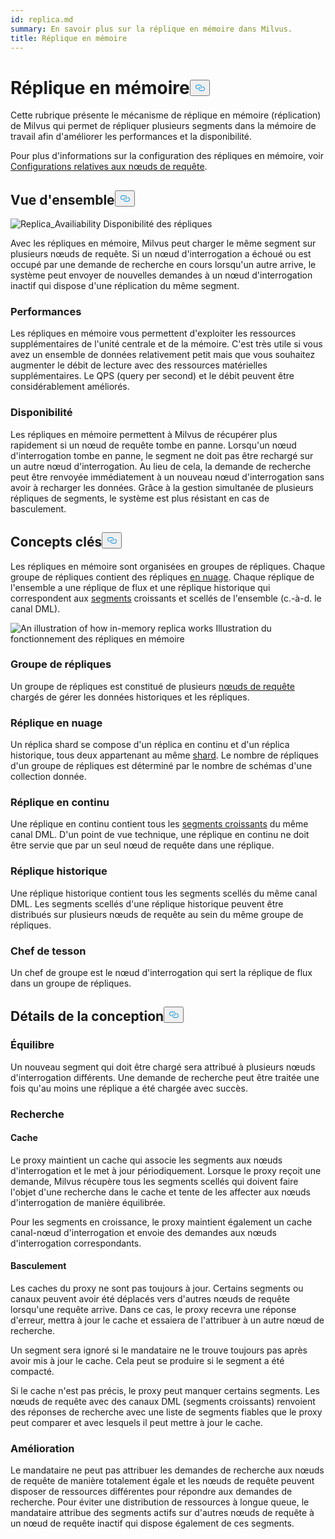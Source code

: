 ```yaml
---
id: replica.md
summary: En savoir plus sur la réplique en mémoire dans Milvus.
title: Réplique en mémoire
---
```

<h1 id="In-Memory-Replica" class="common-anchor-header">Réplique en mémoire<button data-href="#In-Memory-Replica" class="anchor-icon" translate="no">
      <svg translate="no"
        aria-hidden="true"
        focusable="false"
        height="20"
        version="1.1"
        viewBox="0 0 16 16"
        width="16"
      >
        <path
          fill="#0092E4"
          fill-rule="evenodd"
          d="M4 9h1v1H4c-1.5 0-3-1.69-3-3.5S2.55 3 4 3h4c1.45 0 3 1.69 3 3.5 0 1.41-.91 2.72-2 3.25V8.59c.58-.45 1-1.27 1-2.09C10 5.22 8.98 4 8 4H4c-.98 0-2 1.22-2 2.5S3 9 4 9zm9-3h-1v1h1c1 0 2 1.22 2 2.5S13.98 12 13 12H9c-.98 0-2-1.22-2-2.5 0-.83.42-1.64 1-2.09V6.25c-1.09.53-2 1.84-2 3.25C6 11.31 7.55 13 9 13h4c1.45 0 3-1.69 3-3.5S14.5 6 13 6z"
        ></path>
      </svg>
    </button></h1><p>Cette rubrique présente le mécanisme de réplique en mémoire (réplication) de Milvus qui permet de répliquer plusieurs segments dans la mémoire de travail afin d'améliorer les performances et la disponibilité.</p>
<p>Pour plus d'informations sur la configuration des répliques en mémoire, voir <a href="/docs/fr/configure_querynode.md#queryNodereplicas">Configurations relatives aux nœuds de requête</a>.</p>
<h2 id="Overview" class="common-anchor-header">Vue d'ensemble<button data-href="#Overview" class="anchor-icon" translate="no">
      <svg translate="no"
        aria-hidden="true"
        focusable="false"
        height="20"
        version="1.1"
        viewBox="0 0 16 16"
        width="16"
      >
        <path
          fill="#0092E4"
          fill-rule="evenodd"
          d="M4 9h1v1H4c-1.5 0-3-1.69-3-3.5S2.55 3 4 3h4c1.45 0 3 1.69 3 3.5 0 1.41-.91 2.72-2 3.25V8.59c.58-.45 1-1.27 1-2.09C10 5.22 8.98 4 8 4H4c-.98 0-2 1.22-2 2.5S3 9 4 9zm9-3h-1v1h1c1 0 2 1.22 2 2.5S13.98 12 13 12H9c-.98 0-2-1.22-2-2.5 0-.83.42-1.64 1-2.09V6.25c-1.09.53-2 1.84-2 3.25C6 11.31 7.55 13 9 13h4c1.45 0 3-1.69 3-3.5S14.5 6 13 6z"
        ></path>
      </svg>
    </button></h2><p>
  
   <span class="img-wrapper"> <img translate="no" src="/docs/v2.6.x/assets/replica_availability.jpg" alt="Replica_Availiability" class="doc-image" id="replica_availiability" />
   </span> <span class="img-wrapper"> <span>Disponibilité des répliques</span> </span></p>
<p>Avec les répliques en mémoire, Milvus peut charger le même segment sur plusieurs nœuds de requête. Si un nœud d'interrogation a échoué ou est occupé par une demande de recherche en cours lorsqu'un autre arrive, le système peut envoyer de nouvelles demandes à un nœud d'interrogation inactif qui dispose d'une réplication du même segment.</p>
<h3 id="Performance" class="common-anchor-header">Performances</h3><p>Les répliques en mémoire vous permettent d'exploiter les ressources supplémentaires de l'unité centrale et de la mémoire. C'est très utile si vous avez un ensemble de données relativement petit mais que vous souhaitez augmenter le débit de lecture avec des ressources matérielles supplémentaires. Le QPS (query per second) et le débit peuvent être considérablement améliorés.</p>
<h3 id="Availability" class="common-anchor-header">Disponibilité</h3><p>Les répliques en mémoire permettent à Milvus de récupérer plus rapidement si un nœud de requête tombe en panne. Lorsqu'un nœud d'interrogation tombe en panne, le segment ne doit pas être rechargé sur un autre nœud d'interrogation. Au lieu de cela, la demande de recherche peut être renvoyée immédiatement à un nouveau nœud d'interrogation sans avoir à recharger les données. Grâce à la gestion simultanée de plusieurs répliques de segments, le système est plus résistant en cas de basculement.</p>
<h2 id="Key-Concepts" class="common-anchor-header">Concepts clés<button data-href="#Key-Concepts" class="anchor-icon" translate="no">
      <svg translate="no"
        aria-hidden="true"
        focusable="false"
        height="20"
        version="1.1"
        viewBox="0 0 16 16"
        width="16"
      >
        <path
          fill="#0092E4"
          fill-rule="evenodd"
          d="M4 9h1v1H4c-1.5 0-3-1.69-3-3.5S2.55 3 4 3h4c1.45 0 3 1.69 3 3.5 0 1.41-.91 2.72-2 3.25V8.59c.58-.45 1-1.27 1-2.09C10 5.22 8.98 4 8 4H4c-.98 0-2 1.22-2 2.5S3 9 4 9zm9-3h-1v1h1c1 0 2 1.22 2 2.5S13.98 12 13 12H9c-.98 0-2-1.22-2-2.5 0-.83.42-1.64 1-2.09V6.25c-1.09.53-2 1.84-2 3.25C6 11.31 7.55 13 9 13h4c1.45 0 3-1.69 3-3.5S14.5 6 13 6z"
        ></path>
      </svg>
    </button></h2><p>Les répliques en mémoire sont organisées en groupes de répliques. Chaque groupe de répliques contient des répliques <a href="https://milvus.io/docs/v2.1.x/glossary.md#Sharding">en nuage</a>. Chaque réplique de l'ensemble a une réplique de flux et une réplique historique qui correspondent aux <a href="https://milvus.io/docs/v2.1.x/glossary.md#Segment">segments</a> croissants et scellés de l'ensemble (c.-à-d. le canal DML).</p>
<p>
  
   <span class="img-wrapper"> <img translate="no" src="/docs/v2.6.x/assets/replica_group.png" alt="An illustration of how in-memory replica works" class="doc-image" id="an-illustration-of-how-in-memory-replica-works" />
   </span> <span class="img-wrapper"> <span>Illustration du fonctionnement des répliques en mémoire</span> </span></p>
<h3 id="Replica-group" class="common-anchor-header">Groupe de répliques</h3><p>Un groupe de répliques est constitué de plusieurs <a href="https://milvus.io/docs/v2.1.x/four_layers.md#Query-node">nœuds de requête</a> chargés de gérer les données historiques et les répliques.</p>
<h3 id="Shard-replica" class="common-anchor-header">Réplique en nuage</h3><p>Un réplica shard se compose d'un réplica en continu et d'un réplica historique, tous deux appartenant au même <a href="https://milvus.io/blog/deep-dive-1-milvus-architecture-overview.md#Shard">shard</a>. Le nombre de répliques d'un groupe de répliques est déterminé par le nombre de schémas d'une collection donnée.</p>
<h3 id="Streaming-replica" class="common-anchor-header">Réplique en continu</h3><p>Une réplique en continu contient tous les <a href="https://milvus.io/docs/v2.1.x/glossary.md#Segment">segments croissants</a> du même canal DML. D'un point de vue technique, une réplique en continu ne doit être servie que par un seul nœud de requête dans une réplique.</p>
<h3 id="Historical-replica" class="common-anchor-header">Réplique historique</h3><p>Une réplique historique contient tous les segments scellés du même canal DML. Les segments scellés d'une réplique historique peuvent être distribués sur plusieurs nœuds de requête au sein du même groupe de répliques.</p>
<h3 id="Shard-leader" class="common-anchor-header">Chef de tesson</h3><p>Un chef de groupe est le nœud d'interrogation qui sert la réplique de flux dans un groupe de répliques.</p>
<h2 id="Design-Details" class="common-anchor-header">Détails de la conception<button data-href="#Design-Details" class="anchor-icon" translate="no">
      <svg translate="no"
        aria-hidden="true"
        focusable="false"
        height="20"
        version="1.1"
        viewBox="0 0 16 16"
        width="16"
      >
        <path
          fill="#0092E4"
          fill-rule="evenodd"
          d="M4 9h1v1H4c-1.5 0-3-1.69-3-3.5S2.55 3 4 3h4c1.45 0 3 1.69 3 3.5 0 1.41-.91 2.72-2 3.25V8.59c.58-.45 1-1.27 1-2.09C10 5.22 8.98 4 8 4H4c-.98 0-2 1.22-2 2.5S3 9 4 9zm9-3h-1v1h1c1 0 2 1.22 2 2.5S13.98 12 13 12H9c-.98 0-2-1.22-2-2.5 0-.83.42-1.64 1-2.09V6.25c-1.09.53-2 1.84-2 3.25C6 11.31 7.55 13 9 13h4c1.45 0 3-1.69 3-3.5S14.5 6 13 6z"
        ></path>
      </svg>
    </button></h2><h3 id="Balance" class="common-anchor-header">Équilibre</h3><p>Un nouveau segment qui doit être chargé sera attribué à plusieurs nœuds d'interrogation différents. Une demande de recherche peut être traitée une fois qu'au moins une réplique a été chargée avec succès.</p>
<h3 id="Search" class="common-anchor-header">Recherche</h3><h4 id="Cache" class="common-anchor-header">Cache</h4><p>Le proxy maintient un cache qui associe les segments aux nœuds d'interrogation et le met à jour périodiquement. Lorsque le proxy reçoit une demande, Milvus récupère tous les segments scellés qui doivent faire l'objet d'une recherche dans le cache et tente de les affecter aux nœuds d'interrogation de manière équilibrée.</p>
<p>Pour les segments en croissance, le proxy maintient également un cache canal-nœud d'interrogation et envoie des demandes aux nœuds d'interrogation correspondants.</p>
<h4 id="Failover" class="common-anchor-header">Basculement</h4><p>Les caches du proxy ne sont pas toujours à jour. Certains segments ou canaux peuvent avoir été déplacés vers d'autres nœuds de requête lorsqu'une requête arrive. Dans ce cas, le proxy recevra une réponse d'erreur, mettra à jour le cache et essaiera de l'attribuer à un autre nœud de recherche.</p>
<p>Un segment sera ignoré si le mandataire ne le trouve toujours pas après avoir mis à jour le cache. Cela peut se produire si le segment a été compacté.</p>
<p>Si le cache n'est pas précis, le proxy peut manquer certains segments. Les nœuds de requête avec des canaux DML (segments croissants) renvoient des réponses de recherche avec une liste de segments fiables que le proxy peut comparer et avec lesquels il peut mettre à jour le cache.</p>
<h3 id="Enhancement" class="common-anchor-header">Amélioration</h3><p>Le mandataire ne peut pas attribuer les demandes de recherche aux nœuds de requête de manière totalement égale et les nœuds de requête peuvent disposer de ressources différentes pour répondre aux demandes de recherche. Pour éviter une distribution de ressources à longue queue, le mandataire attribue des segments actifs sur d'autres nœuds de requête à un nœud de requête inactif qui dispose également de ces segments.</p>
